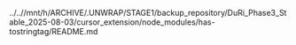 ../..//mnt/h/ARCHIVE/.UNWRAP/STAGE1/backup_repository/DuRi_Phase3_Stable_2025-08-03/cursor_extension/node_modules/has-tostringtag/README.md
